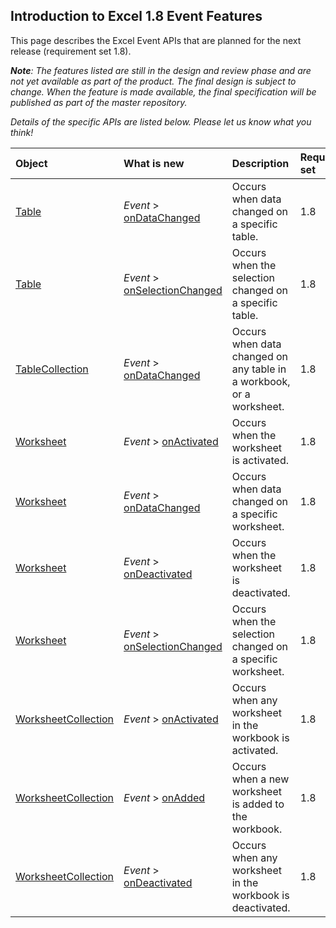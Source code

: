 ## Introduction to Excel 1.8 Event Features

This page describes the Excel Event APIs that are planned for the next release (requirement set 1.8). 

_**Note**: The features listed are still in the design and review phase and are not yet available as part of the product. The final design is subject to change. When the feature is made available, the final specification will be published as part of the master repository._

_Details of the specific APIs are listed below. Please let us know what you think!_


|Object| What is new| Description |Requirement set|
|:----|:----|:----|:----|
|[Table](reference/excel/table.md)|_Event_ > [onDataChanged](reference/excel/table.md#ondatachanged)|Occurs when data changed on a specific table.|1.8|
|[Table](reference/excel/table.md)|_Event_ > [onSelectionChanged](reference/excel/table.md#onselectionchanged)|Occurs when the selection changed on a specific table.|1.8|
|[TableCollection](reference/excel/tablecollection.md)|_Event_ > [onDataChanged](reference/excel/tablecollection.md#ondatachanged)|Occurs when data changed on any table in a workbook, or a worksheet.|1.8|
|[Worksheet](reference/excel/worksheet.md)|_Event_ > [onActivated](reference/excel/worksheet.md#onactivated)|Occurs when the worksheet is activated.|1.8|
|[Worksheet](reference/excel/worksheet.md)|_Event_ > [onDataChanged](reference/excel/worksheet.md#ondatachanged)|Occurs when data changed on a specific worksheet.|1.8|
|[Worksheet](reference/excel/worksheet.md)|_Event_ > [onDeactivated](reference/excel/worksheet.md#ondeactivated)|Occurs when the worksheet is deactivated.|1.8|
|[Worksheet](reference/excel/worksheet.md)|_Event_ > [onSelectionChanged](reference/excel/worksheet.md#onselectionchanged)|Occurs when the selection changed on a specific worksheet.|1.8|
|[WorksheetCollection](reference/excel/worksheetcollection.md)|_Event_ > [onActivated](reference/excel/worksheetcollection.md#onactivated)|Occurs when any worksheet in the workbook is activated.|1.8|
|[WorksheetCollection](reference/excel/worksheetcollection.md)|_Event_ > [onAdded](reference/excel/worksheetcollection.md#onadded)|Occurs when a new worksheet is added to the workbook.|1.8|
|[WorksheetCollection](reference/excel/worksheetcollection.md)|_Event_ > [onDeactivated](reference/excel/worksheetcollection.md#ondeactivated)|Occurs when any worksheet in the workbook is deactivated.|1.8|
